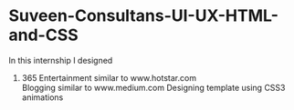 # Suveen-Consultans-UI-UX-HTML-and-CSS

In this internship I designed
<ol>
<li>365 Entertainment similar to www.hotstar.com</li>
</li>Blogging similar to www.medium.com </li>
</li>Designing template using CSS3 animations</li>
</ol>
